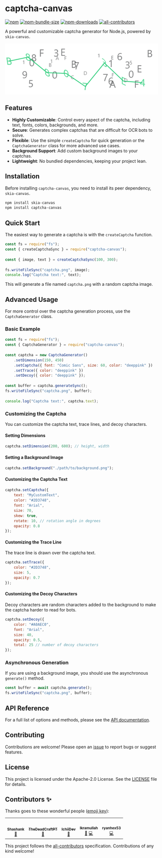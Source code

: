 # captcha-canvas

[![npm](https://img.shields.io/npm/v/captcha-canvas?style=flat-square)](https://www.npmjs.com/package/captcha-canvas)
[![npm-bundle-size](https://img.shields.io/bundlephobia/minzip/captcha-canvas?style=flat-square)](https://bundlephobia.com/result?p=captcha-canvas)
[![npm-downloads](https://img.shields.io/npm/dt/captcha-canvas?style=flat-square)](https://www.npmjs.com/package/captcha-canvas)
[![all-contributors](https://img.shields.io/badge/all_contributors-5-orange.svg?style=flat-square)](#contributors-)

A powerful and customizable captcha generator for Node.js, powered by `skia-canvas`.

![Captcha Example](examples/example.png)

## Features

*   **Highly Customizable**: Control every aspect of the captcha, including text, fonts, colors, backgrounds, and more.
*   **Secure**: Generates complex captchas that are difficult for OCR bots to solve.
*   **Flexible**: Use the simple `createCaptcha` for quick generation or the `CaptchaGenerator` class for more advanced use cases.
*   **Background Support**: Add custom background images to your captchas.
*   **Lightweight**: No bundled dependencies, keeping your project lean.

## Installation

Before installing `captcha-canvas`, you need to install its peer dependency, `skia-canvas`.

```bash
npm install skia-canvas
npm install captcha-canvas
```

## Quick Start

The easiest way to generate a captcha is with the `createCaptcha` function.

```javascript
const fs = require("fs");
const { createCaptchaSync } = require("captcha-canvas");

const { image, text } = createCaptchaSync(100, 300);

fs.writeFileSync("captcha.png", image);
console.log("Captcha text:", text);
```

This will generate a file named `captcha.png` with a random captcha image.

## Advanced Usage

For more control over the captcha generation process, use the `CaptchaGenerator` class.

### Basic Example

```javascript
const fs = require("fs");
const { CaptchaGenerator } = require("captcha-canvas");

const captcha = new CaptchaGenerator()
    .setDimension(150, 450)
    .setCaptcha({ font: "Comic Sans", size: 60, color: "deeppink" })
    .setTrace({ color: "deeppink" })
    .setDecoy({ color: "deeppink" });

const buffer = captcha.generateSync();
fs.writeFileSync("captcha.png", buffer);

console.log("Captcha text:", captcha.text);
```

### Customizing the Captcha

You can customize the captcha text, trace lines, and decoy characters.

#### Setting Dimensions

```javascript
captcha.setDimension(200, 600); // height, width
```

#### Setting a Background Image

```javascript
captcha.setBackground("./path/to/background.png");
```

#### Customizing the Captcha Text

```javascript
captcha.setCaptcha({
    text: "MyCustomText",
    color: "#2D3748",
    font: "Arial",
    size: 70,
    skew: true,
    rotate: 10, // rotation angle in degrees
    opacity: 0.8
});
```

#### Customizing the Trace Line

The trace line is drawn over the captcha text.

```javascript
captcha.setTrace({
    color: "#2D3748",
    size: 5,
    opacity: 0.7
});
```

#### Customizing the Decoy Characters

Decoy characters are random characters added to the background to make the captcha harder to read for bots.

```javascript
captcha.setDecoy({
    color: "#A0AEC0",
    font: "Arial",
    size: 40,
    opacity: 0.5,
    total: 25 // number of decoy characters
});
```

### Asynchronous Generation

If you are using a background image, you should use the asynchronous `generate()` method.

```javascript
const buffer = await captcha.generate();
fs.writeFileSync("captcha.png", buffer);
```

## API Reference

For a full list of options and methods, please see the [API documentation](https://captcha-canvas.js.org/v3/).

## Contributing

Contributions are welcome! Please open an [issue](https://github.com/Shashank3736/captcha-canvas/issues) to report bugs or suggest features.

## License

This project is licensed under the Apache-2.0 License. See the [LICENSE](LICENSE) file for details.

## Contributors ✨

Thanks goes to these wonderful people ([emoji key](https://allcontributors.org/docs/en/emoji-key)):

<!-- ALL-CONTRIBUTORS-LIST:START - Do not remove or modify this section -->
<!-- prettier-ignore-start -->
<!-- markdownlint-disable -->
<table>
  <tr>
    <td align="center"><a href="https://github.com/Shashank3736"><img src="https://avatars2.githubusercontent.com/u/58896906?v=4?s=100" width="100px;" alt=""/><br /><sub><b>Shashank</b></sub></a><br /><a href="#projectManagement-Shashank3736" title="Project Management">📆</a></td>
    <td align="center"><a href="https://github.com/TheDeadCraftPT"><img src="https://avatars2.githubusercontent.com/u/46866023?v=4?s=100" width="100px;" alt=""/><br /><sub><b>TheDeadCraftPT</b></sub></a><br /><a href="https://github.com/Shashank3736/captcha-canvas/issues?q=author%3ATheDeadCraftPT" title="Bug reports">🐛</a></td>
    <td align="center"><a href="https://ichiidev.xyz"><img src="https://avatars1.githubusercontent.com/u/45918948?v=4?s=100" width="100px;" alt=""/><br /><sub><b>IchiiDev</b></sub></a><br /><a href="https://github.com/Shashank3736/captcha-canvas/issues?q=author%3AIchiiDev" title="Bug reports">🐛</a></td>
    <td align="center"><a href="https://t.me/Munn4tic/"><img src="https://avatars1.githubusercontent.com/u/32958839?v=4?s=100" width="100px;" alt=""/><br /><sub><b>Ikramullah</b></sub></a><br /><a href="https://github.com/Shashank3736/captcha-canvas/commits?author=skymunn" title="Documentation">📖</a> <a href="https://github.com/Shashank3736/captcha-canvas/commits?author=skymunn" title="Code">💻</a></td>
    <td align="center"><a href="https://github.com/ryanhex53"><img src="https://avatars.githubusercontent.com/u/360426?v=4?s=100" width="100px;" alt=""/><br /><sub><b>ryanhex53</b></sub></a><br /><a href="https://github.com/Shashank3736/captcha-canvas/commits?author=ryanhex53" title="Code">💻</a></td>
  </tr>
</table>

<!-- markdownlint-restore -->
<!-- prettier-ignore-end -->

<!-- ALL-CONTRIBUTORS-LIST:END -->

This project follows the [all-contributors](https://github.com/all-contributors/all-contributors) specification. Contributions of any kind welcome!
